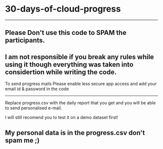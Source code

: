 # 30-days-of-cloud-progress
----------------------------------------------------------------------------------------------------------------------------------------------------------
Please Don't use this code to SPAM the participants.
----------------------------------------------------------------------------------------------------------------------------------------------------------
I am not responsible if you break any rules while using it though everything was taken into considertion while writing the code.
----------------------------------------------------------------------------------------------------------------------------------------------------------
To send progress mails Please enable less secure app access and add your email id & password in the code


---------------------------------------------------------------------------------------------------------------------------------------------------------
Replace progress.csv with the daily report that you get and you will be able to send personalised e-mail.

I will still recomend you to test it on a demo dataset first!

My personal data is in the progress.csv don't spam me ;)
---------------------------------------------------------------------------------------------------------------------------------------------------------
